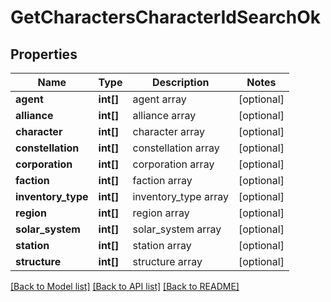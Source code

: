# GetCharactersCharacterIdSearchOk

## Properties
Name | Type | Description | Notes
------------ | ------------- | ------------- | -------------
**agent** | **int[]** | agent array | [optional] 
**alliance** | **int[]** | alliance array | [optional] 
**character** | **int[]** | character array | [optional] 
**constellation** | **int[]** | constellation array | [optional] 
**corporation** | **int[]** | corporation array | [optional] 
**faction** | **int[]** | faction array | [optional] 
**inventory_type** | **int[]** | inventory_type array | [optional] 
**region** | **int[]** | region array | [optional] 
**solar_system** | **int[]** | solar_system array | [optional] 
**station** | **int[]** | station array | [optional] 
**structure** | **int[]** | structure array | [optional] 

[[Back to Model list]](../README.md#documentation-for-models) [[Back to API list]](../README.md#documentation-for-api-endpoints) [[Back to README]](../README.md)


